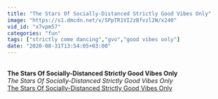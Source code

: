 ```yaml
---
title: "The Stars Of Socially-Distanced Strictly Good Vibes Only"
image: "https://s1.dmcdn.net/v/SPpTR1VI2zBfvzl2W/x240"
vid_id: "x7vpm57"
categories: "fun"
tags: ["strictly come dancing","gvo","good vibes only"]
date: "2020-08-31T13:54:05+03:00"
---
```

<br><b>The Stars Of Socially-Distanced Strictly Good Vibes Only</b><br> <i>The Stars Of Socially-Distanced Strictly Good Vibes Only</i><br> <u>The Stars Of Socially-Distanced Strictly Good Vibes Only</u>
